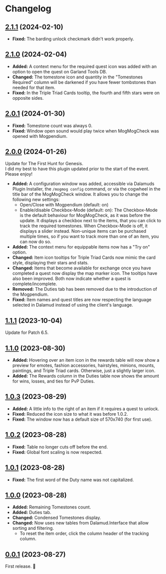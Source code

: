 # Changelog

## [2.1.1] (2024-02-10)

- **Fixed:** The barding unlock checkmark didn't work properly.

## [2.1.0] (2024-02-04)

- **Added:** A context menu for the required quest icon was added with an option to open the quest on Garland Tools DB.
- **Changed:** The tomestone icon and quantity in the "Tomestones Required" column will be darkened if you have fewer tombstones than needed for that item.
- **Fixed:** In the Triple Triad Cards tooltip, the fourth and fifth stars were on opposite sides.

## [2.0.1] (2024-01-30)

- **Fixed:** Tomestone count was always 0.
- **Fixed:** Window open sound would play twice when MogMogCheck was opened with Mogpendium.

## [2.0.0] (2024-01-26)

Update for The First Hunt for Genesis.  
I did my best to have this plugin updated prior to the start of the event. Please enjoy!

- **Added:** A configuration window was added, accessible via Dalamuds Plugin Installer, the `/mogmog config` command, or via the cogwheel in the title bar of the MogMogCheck window. It allows you to change the following new settings:
  - Open/Close with Mogpendium (default: on)
  - Enable/disable Checkbox-Mode (default: on): The Checkbox-Mode is the default behaviour for MogMogCheck, as it was before the update. It displays a checkbox next to the items, that you can click to track the required tomestones. When Checkbox-Mode is off, it displays a slider instead. Non-unique items can be purchased multiple times, so if you want to track more than one of an item, you can now do so.
- **Added:** The context menu for equippable items now has a "Try on" option.
- **Changed:** Item icon tooltips for Triple Triad Cards now mimic the card style, displaying their stars and stats.
- **Changed:** Items that become available for exchange once you have completed a quest now display the map marker icon. The tooltips have also been improved. Both now indicate whether a quest is complete/incomplete.
- **Removed:** The Duties tab has been removed due to the introduction of the Mogpendium.
- **Fixed:** Item names and quest titles are now respecting the language selected in Dalamud instead of using the client's language.

## [1.1.1] (2023-10-04)

Update for Patch 6.5.

## [1.1.0] (2023-08-30)

- **Added:** Hovering over an item icon in the rewards table will now show a preview for emotes, fashion accessories, hairstyles, minions, mounts, paintings, and Triple Triad cards. Otherwise, just a slightly larger icon.
- **Added:** The Rewards column in the Duties table now shows the amount for wins, losses, and ties for PvP Duties.

## [1.0.3] (2023-08-29)

- **Added:** A little info to the right of an item if it requires a quest to unlock.
- **Fixed:** Reduced the icon size to what it was before 1.0.2.
- **Fixed:** The window now has a default size of 570x740 (for first use).

## [1.0.2] (2023-08-28)

- **Fixed:** Table no longer cuts off before the end.
- **Fixed:** Global font scaling is now respected.

## [1.0.1] (2023-08-28)

- **Fixed:** The first word of the Duty name was not capitalized.

## [1.0.0] (2023-08-28)

- **Added:** Remaining Tomestones count.
- **Added:** Duties tab.
- **Changed:** Condensed Tomestones display.
- **Changed:** Now uses new tables from Dalamud.Interface that allow sorting and filtering.
  - To reset the item order, click the column header of the tracking column.

## [0.0.1] (2023-08-27)

First release. 🥳

[Unreleased]: https://github.com/Haselnussbomber/MogMogCheck/compare/main...dev
[2.1.1]: https://github.com/Haselnussbomber/MogMogCheck/compare/v2.1.0...v2.1.1
[2.1.0]: https://github.com/Haselnussbomber/MogMogCheck/compare/v2.0.1...v2.1.0
[2.0.1]: https://github.com/Haselnussbomber/MogMogCheck/compare/v2.0.0...v2.0.1
[2.0.0]: https://github.com/Haselnussbomber/MogMogCheck/compare/v1.1.1...v2.0.0
[1.1.1]: https://github.com/Haselnussbomber/MogMogCheck/compare/v1.1.0...v1.1.1
[1.1.0]: https://github.com/Haselnussbomber/MogMogCheck/compare/v1.0.3...v1.1.0
[1.0.3]: https://github.com/Haselnussbomber/MogMogCheck/compare/v1.0.2...v1.0.3
[1.0.2]: https://github.com/Haselnussbomber/MogMogCheck/compare/v1.0.1...v1.0.2
[1.0.1]: https://github.com/Haselnussbomber/MogMogCheck/compare/v1.0.0...v1.0.1
[1.0.0]: https://github.com/Haselnussbomber/MogMogCheck/compare/v0.0.1...v1.0.0
[0.0.1]: https://github.com/Haselnussbomber/MogMogCheck/commit/9c91ac6
